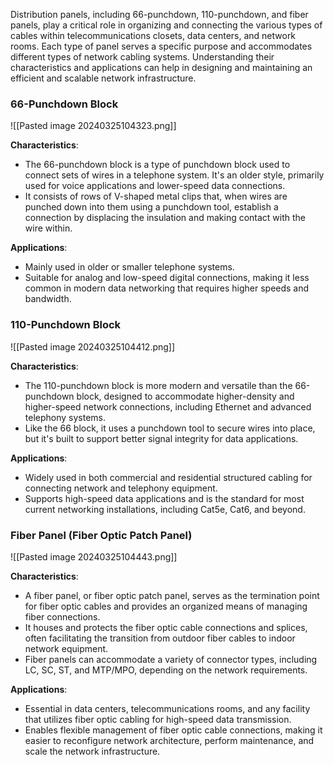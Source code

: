   
Distribution panels, including 66-punchdown, 110-punchdown, and fiber panels, play a critical role in organizing and connecting the various types of cables within telecommunications closets, data centers, and network rooms. Each type of panel serves a specific purpose and accommodates different types of network cabling systems. Understanding their characteristics and applications can help in designing and maintaining an efficient and scalable network infrastructure.

### 66-Punchdown Block

![[Pasted image 20240325104323.png]]

**Characteristics**:

- The 66-punchdown block is a type of punchdown block used to connect sets of wires in a telephone system. It's an older style, primarily used for voice applications and lower-speed data connections.
- It consists of rows of V-shaped metal clips that, when wires are punched down into them using a punchdown tool, establish a connection by displacing the insulation and making contact with the wire within.

**Applications**:

- Mainly used in older or smaller telephone systems.
- Suitable for analog and low-speed digital connections, making it less common in modern data networking that requires higher speeds and bandwidth.

### 110-Punchdown Block

![[Pasted image 20240325104412.png]]

**Characteristics**:

- The 110-punchdown block is more modern and versatile than the 66-punchdown block, designed to accommodate higher-density and higher-speed network connections, including Ethernet and advanced telephony systems.
- Like the 66 block, it uses a punchdown tool to secure wires into place, but it's built to support better signal integrity for data applications.

**Applications**:

- Widely used in both commercial and residential structured cabling for connecting network and telephony equipment.
- Supports high-speed data applications and is the standard for most current networking installations, including Cat5e, Cat6, and beyond.

### Fiber Panel (Fiber Optic Patch Panel)

![[Pasted image 20240325104443.png]]

**Characteristics**:

- A fiber panel, or fiber optic patch panel, serves as the termination point for fiber optic cables and provides an organized means of managing fiber connections.
- It houses and protects the fiber optic cable connections and splices, often facilitating the transition from outdoor fiber cables to indoor network equipment.
- Fiber panels can accommodate a variety of connector types, including LC, SC, ST, and MTP/MPO, depending on the network requirements.

**Applications**:

- Essential in data centers, telecommunications rooms, and any facility that utilizes fiber optic cabling for high-speed data transmission.
- Enables flexible management of fiber optic cable connections, making it easier to reconfigure network architecture, perform maintenance, and scale the network infrastructure.